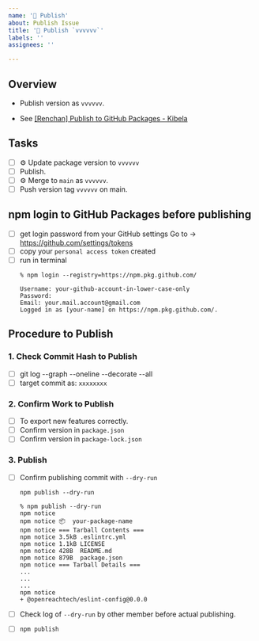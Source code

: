 ```yaml
---
name: '🚀 Publish'
about: Publish Issue
title: '🚀 Publish `vvvvvv`'
labels: ''
assignees: ''

---
```

## Overview

* Publish version as `vvvvvv`.

* See [[Renchan] Publish to GitHub Packages - Kibela](https://openreachtech.kibe.la/notes/5722)

## Tasks

- [ ] ⚙️ Update package version to `vvvvvv`
- [ ] Publish.
- [ ] ⚙️ Merge to `main` as `vvvvvv`.
- [ ] Push version tag `vvvvvv` on main.

## npm login to GitHub Packages before publishing

- [ ] get login password from your GitHub settings
Go to → https://github.com/settings/tokens
- [ ] copy your `personal access token` created
- [ ] run in terminal
    ```
    % npm login --registry=https://npm.pkg.github.com/

    Username: your-github-account-in-lower-case-only
    Password:
    Email: your.mail.account@gmail.com
    Logged in as [your-name] on https://npm.pkg.github.com/.
    ```

## Procedure to Publish

### 1. Check Commit Hash to Publish

- [ ] git log --graph --oneline --decorate --all
- [ ] target commit as: `xxxxxxxx`

### 2. Confirm Work to Publish

- [ ] To export new features correctly.
- [ ] Confirm version in `package.json`
- [ ] Confirm version in `package-lock.json`

### 3. Publish

- [ ] Confirm publishing commit with `--dry-run`

  ```
  npm publish --dry-run
  ```

  ```
  % npm publish --dry-run
  npm notice
  npm notice 📦  your-package-name
  npm notice === Tarball Contents ===
  npm notice 3.5kB .eslintrc.yml
  npm notice 1.1kB LICENSE
  npm notice 428B  README.md
  npm notice 879B  package.json
  npm notice === Tarball Details ===
  ...
  ...
  ...
  npm notice
  + @openreachtech/eslint-config@0.0.0
  ```

- [ ] Check log of `--dry-run` by other member before actual publishing.
- [ ] `npm publish`
